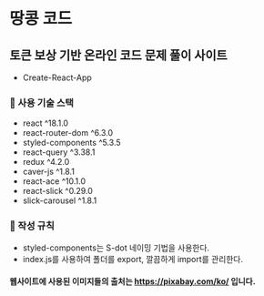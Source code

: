 # 땅콩 코드
## 토큰 보상 기반 온라인 코드 문제 풀이 사이트
* Create-React-App

### 🍓 사용 기술 스택
* react ^18.1.0
* react-router-dom ^6.3.0
* styled-components ^5.3.5
* react-query ^3.38.1
* redux ^4.2.0
* caver-js ^1.8.1
* react-ace ^10.1.0
* react-slick ^0.29.0
* slick-carousel ^1.8.1

### 🍓 작성 규칙
* styled-components는  S-dot 네이밍 기법을 사용한다.
* index.js를 사용하여 폴더를 export, 깔끔하게 import를 관리한다.

#### 웹사이트에 사용된 이미지들의 출처는 https://pixabay.com/ko/ 입니다.